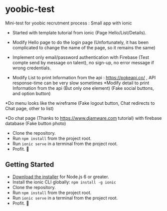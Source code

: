 # yoobic-test
Mini-test for yoobic recrutment process : Small app with ionic

* Started with template tutorial from ionic (Page Hello/List/Details).

* Modify Hello page to do the login page (Unfortunately, it has been complicated to change the name of the page, so it remains the same)
* Implement only email/password authentication with Firebase (Test compte send by message on talent), no sign-up, no error message if wrong credentials.

* Modify List to print Information from the api : https://pokeapi.co/ , API response-time can be very slow sometimes
*Modify detail to print Information from the api (But only one element)
(Fake social buttons, and option button)

*Do menu looks like the wireframe (Fake logout button, Chat redirects to Chat page, other to list)

*Do chat page (Thanks to https://www.djamware.com tutorial) with firebase database (Fake button photo)


* Clone the repository.
* Run `npm install` from the project root.
* Run `ionic serve` in a terminal from the project root.
* Profit. :tada:

## Getting Started

* [Download the installer](https://nodejs.org/) for Node.js 6 or greater.
* Install the ionic CLI globally: `npm install -g ionic`
* Clone the repository.
* Run `npm install` from the project root.
* Run `ionic serve` in a terminal from the project root.
* Profit. :tada: